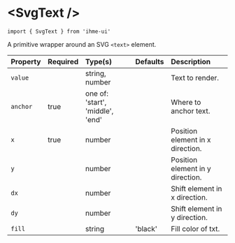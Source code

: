 \<SvgText />
=====================

`import { SvgText } from 'ihme-ui'`

 A primitive wrapper around an SVG `<text>` element.

Property | Required | Type(s) | Defaults | Description
:---    |:---      |:---     |:---      |:---
`value` |  | string, number |  | Text to render.
`anchor` | true | one of: 'start', 'middle', 'end' |  | Where to anchor text.
`x` | true | number |  | Position element in x direction.
`y` |  | number |  | Position element in y direction.
`dx` |  | number |  | Shift element in x direction.
`dy` |  | number |  | Shift element in y direction.
`fill` |  | string | 'black' | Fill color of txt.
